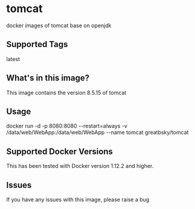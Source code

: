 # tomcat
docker images of tomcat base on openjdk

## Supported Tags
latest


## What's in this image?
This image contains the version 8.5.15 of tomcat


## Usage
docker run -d -p 8080:8080 --restart=always -v /data/web/WebApp:/data/web/WebApp --name tomcat greatbsky/tomcat


## Supported Docker Versions
This has been tested with Docker version 1.12.2 and higher.

## Issues
If you have any issues with this image, please raise a bug
